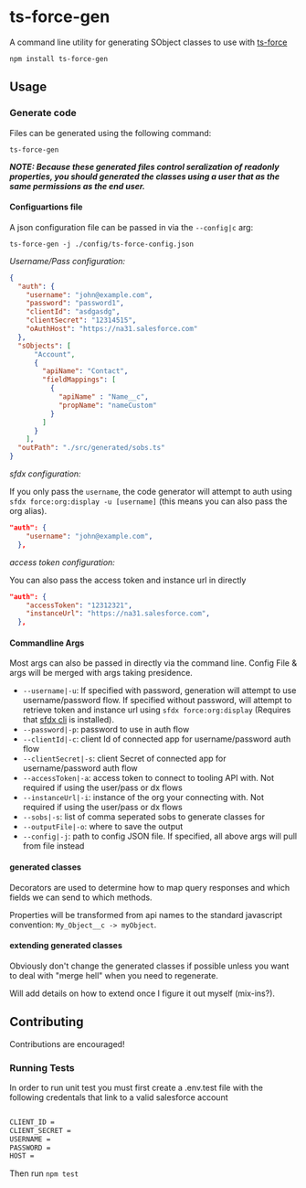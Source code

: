 # ts-force-gen

A command line utility for generating SObject classes to use with [ts-force](https://www.npmjs.com/package/ts-force)

`npm install ts-force-gen`

## Usage

### Generate code

Files can be generated using the following command:

`ts-force-gen`

***NOTE: Because these generated files control seralization of readonly properties, you should generated the classes using a user that as the same permissions as the end user.***

#### Configuartions file

A json configuration file can be passed in via the `--config|c` arg:

`ts-force-gen -j ./config/ts-force-config.json`

*Username/Pass configuration:*

```json
{
  "auth": {
    "username": "john@example.com",
    "password": "password1",
    "clientId": "asdgasdg",
    "clientSecret": "12314515",
    "oAuthHost": "https://na31.salesforce.com"
  },
  "sObjects": [
      "Account",
      {
        "apiName": "Contact",
        "fieldMappings": [
          {
            "apiName" : "Name__c",
            "propName": "nameCustom"
          }
        ]
      }
    ],
  "outPath": "./src/generated/sobs.ts"
}
```

*sfdx configuration:*

If you only pass the `username`, the code generator will attempt to auth using `sfdx force:org:display -u [username]` (this means you can also pass the org alias).

```json
"auth": {
    "username": "john@example.com",
  },
```

*access token configuration:*

You can also pass the access token and instance url in directly

```json
"auth": {
    "accessToken": "12312321",
    "instanceUrl": "https://na31.salesforce.com",
  },
```

#### Commandline Args

Most args can also be passed in directly via the command line.  Config File & args will be merged with args taking presidence.

- `--username|-u`: If specified with password, generation will attempt to use username/password flow.  If specified without password, will attempt to retrieve token and instance url using `sfdx force:org:display` (Requires that [sfdx cli](https://developer.salesforce.com/tools/sfdxcli) is installed).
- `--password|-p`: password to use in auth flow
- `--clientId|-c`: client Id of connected app for username/password auth flow
- `--clientSecret|-s`: client Secret of connected app for username/password auth flow
- `--accessToken|-a`: access token to connect to tooling API with.  Not required if using the user/pass or dx flows
- `--instanceUrl|-i`: instance of the org your connecting with.  Not required if using the user/pass or dx flows
- `--sobs|-s`: list of comma seperated sobs to generate classes for
- `--outputFile|-o`: where to save the output
- `--config|-j`: path to config JSON file.  If specified, all above args will pull from file instead

#### generated classes

Decorators are used to determine how to map query responses and which fields we can send to which methods.

Properties will be transformed from api names to the standard javascript convention: `My_Object__c -> myObject`.

#### extending generated classes

Obviously don't change the generated classes if possible unless you want to deal with "merge hell" when you need to regenerate.

Will add details on how to extend once I figure it out myself (mix-ins?).

## Contributing

Contributions are encouraged!

### Running Tests

In order to run unit test you must first create a .env.test file with the following credentals that link to a valid salesforce account

```bat

CLIENT_ID =
CLIENT_SECRET =
USERNAME =
PASSWORD =
HOST =

```

Then run `npm test`
